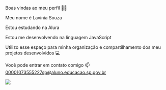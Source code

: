 Boas vindas ao meu perfil 💙💙

Meu nome é Lavínia Souza

Estou estudando na Alura

Estou me desenvolvendo na linguagem JavaScript

Utilizo esse espaço para minha organização e compartilhamento dos meu projetos desenvolvidos 💻



Você pode entrar em contato comigo 📫
00001073555227sp@aluno.educacao.sp.gov.br



![](https://veja.abril.com.br/wp-content/uploads/2016/05/giphy-3-original.gif?w=500&h=300&crop=1)


